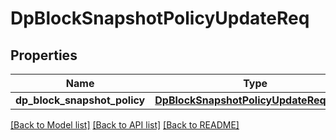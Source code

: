 # DpBlockSnapshotPolicyUpdateReq

## Properties
Name | Type | Description | Notes
------------ | ------------- | ------------- | -------------
**dp_block_snapshot_policy** | [**DpBlockSnapshotPolicyUpdateReqPolicy**](DpBlockSnapshotPolicyUpdateReqPolicy.md) |  | 

[[Back to Model list]](../README.md#documentation-for-models) [[Back to API list]](../README.md#documentation-for-api-endpoints) [[Back to README]](../README.md)


